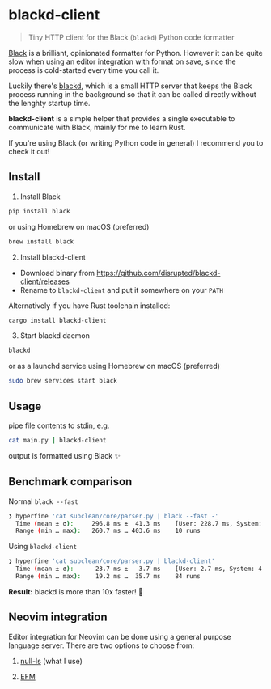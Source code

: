 # blackd-client

> Tiny HTTP client for the Black (`blackd`) Python code formatter

[Black](https://github.com/psf/black) is a brilliant, opinionated formatter for Python. However it can be quite slow when using an editor integration with format on save, since the process is cold-started every time you call it.

Luckily there's [blackd](https://black.readthedocs.io/en/stable/usage_and_configuration/black_as_a_server.html), which is a small HTTP server that keeps the Black process running in the background so that it can be called directly without the lenghty startup time.

**blackd-client** is a simple helper that provides a single executable to communicate with Black, mainly for me to learn Rust.

If you're using Black (or writing Python code in general) I recommend you to check it out!

## Install

1. Install Black

```sh
pip install black
```

or using Homebrew on macOS (preferred)

```sh
brew install black
```

2. Install blackd-client

- Download binary from https://github.com/disrupted/blackd-client/releases
- Rename to `blackd-client` and put it somewhere on your `PATH`

Alternatively if you have Rust toolchain installed:

```sh
cargo install blackd-client
```

3. Start blackd daemon

```sh
blackd
```

or as a launchd service using Homebrew on macOS (preferred)

```sh
sudo brew services start black
```

## Usage

pipe file contents to stdin, e.g.

```sh
cat main.py | blackd-client
```

output is formatted using Black :sparkles:

## Benchmark comparison

Normal `black --fast`

```sh
❯ hyperfine 'cat subclean/core/parser.py | black --fast -'
  Time (mean ± σ):     296.8 ms ±  41.3 ms    [User: 228.7 ms, System: 51.1 ms]
  Range (min … max):   260.7 ms … 403.6 ms    10 runs
```

Using `blackd-client`

```sh
❯ hyperfine 'cat subclean/core/parser.py | blackd-client'
  Time (mean ± σ):      23.7 ms ±   3.7 ms    [User: 2.7 ms, System: 4.8 ms]
  Range (min … max):    19.2 ms …  35.7 ms    84 runs
```

**Result:** blackd is more than 10x faster! :rocket:

## Neovim integration

Editor integration for Neovim can be done using a general purpose language server.
There are two options to choose from:

1. [null-ls](https://github.com/disrupted/dotfiles/blob/1f5d36a195a41b602ca68d7629360e54654e3db2/.config/nvim/lua/plugins/lsp.lua#L33) (what I use)

2. [EFM](https://github.com/disrupted/dotfiles/blob/253dc440ed954a4289a72dad885c71c16d0f90a4/.config/nvim/lua/efm/blackd.lua)
